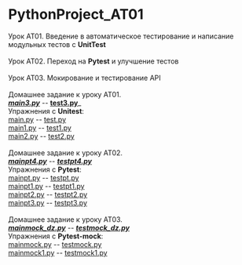 # PythonProject_AT01

Урок AT01. Введение в автоматическое тестирование и написание модульных тестов с **UnitTest**
<br><br>
Урок AT02. Переход на **Pytest** и улучшение тестов
<br><br>
Урок AT03. Мокирование и тестирование API
<br><br>Домашнее задание к уроку AT01. 
<br>___[main3.py](main3.py)___ -- __[test3.py](test3.py)___
<br>Упражнения с **Unitest**:<br>
[main.py](main.py) -- [test.py](test.py)
<br>[main1.py](main1.py) -- [test1.py](test1.py)
<br>[main2.py](main2.py) -- [test2.py](test2.py)
<br><br>Домашнее задание к уроку AT02. 
<br>___[mainpt4.py](mainpt4.py)___ -- ___[testpt4.py](testpt4.py)___
<br>Упражнения с **Pytest**:<br>
[mainpt.py](mainpt.py) -- [testpt.py](testpt.py)
<br>[mainpt1.py](mainpt1.py) -- [testpt1.py](testpt1.py)
<br>[mainpt2.py](mainpt2.py) -- [testpt2.py](testpt2.py)
<br>[mainpt3.py](mainpt3.py) -- [testpt3.py](testpt3.py)
<br><br>Домашнее задание к уроку AT03.
<br>___[mainmock_dz.py](mainmock_dz.py)___ -- ___[testmock_dz.py](testmock_dz.py)___ 
<br>Упражнения с **Pytest-mock**:<br>
[mainmock.py](mainmock.py) -- [testmock.py](testmock.py) 
<br>[mainmock1.py](mainmock1.py) -- [testmock1.py](testmock1.py)

